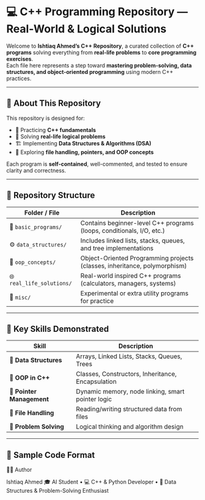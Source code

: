 # 💻 **C++ Programming Repository — Real-World & Logical Solutions**

Welcome to **Ishtiaq Ahmed’s C++ Repository**, a curated collection of **C++ programs** solving everything from **real-life problems** to **core programming exercises**.  
Each file here represents a step toward **mastering problem-solving, data structures, and object-oriented programming** using modern C++ practices.

---

## 🚀 **About This Repository**

This repository is designed for:
- 🧩 Practicing **C++ fundamentals**  
- 🧠 Solving **real-life logical problems**  
- 🏗️ Implementing **Data Structures & Algorithms (DSA)**  
- 💾 Exploring **file handling, pointers, and OOP concepts**  

Each program is **self-contained**, well-commented, and tested to ensure clarity and correctness.

---

## 📁 **Repository Structure**

| **Folder / File** | **Description** |
|--------------------|-----------------|
| 🧮 `basic_programs/` | Contains beginner-level C++ programs (loops, conditionals, I/O, etc.) |
| ⚙️ `data_structures/` | Includes linked lists, stacks, queues, and tree implementations |
| 📘 `oop_concepts/` | Object-Oriented Programming projects (classes, inheritance, polymorphism) |
| 🌐 `real_life_solutions/` | Real-world inspired C++ programs (calculators, managers, systems) |
| 🧾 `misc/` | Experimental or extra utility programs for practice |


---

## 🧠 **Key Skills Demonstrated**

| Skill | Description |
|--------|--------------|
| 🔹 **Data Structures** | Arrays, Linked Lists, Stacks, Queues, Trees |
| 🔹 **OOP in C++** | Classes, Constructors, Inheritance, Encapsulation |
| 🔹 **Pointer Management** | Dynamic memory, node linking, smart pointer logic |
| 🔹 **File Handling** | Reading/writing structured data from files |
| 🔹 **Problem Solving** | Logical thinking and algorithm design |

---

## 🧪 **Sample Code Format**

👨‍💻 Author

Ishtiaq Ahmed
🎓 AI Student • 💻 C++ & Python Developer • 🧠 Data Structures & Problem-Solving Enthusiast

